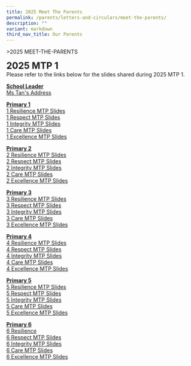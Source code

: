 ```yaml
---
title: 2025 Meet The Parents
permalink: /parents/letters-and-circulars/meet-the-parents/
description: ""
variant: markdown
third_nav_title: Our Parents
---
```

&gt;2025 MEET-THE-PARENTS

**<font size="5">2025 MTP 1</font>**<br>
Please refer to the links below for the slides shared during 2025 MTP 1.

**<u>School Leader</u>** <br>
[Ms Tan's Address](/files/Ms_Tan_s_Address.pdf)

**<u>Primary 1</u>** <br>
[1 Resilience MTP Slides](/files/1RS_Slides_MTP_2025.pdf) <br>
[1 Respect MTP Slides](/files/1RP_FT_Slides_MTP_2025.pdf) <br>
[1 Integrity MTP Slides](/files/1IN_FT_Slides__MTP_2025.pdf) <br>
[1 Care MTP Slides](/files/1CA_Slides_MTP_2025.pdf) <br>
[1 Excellence MTP Slides](/files/1EN_FT_Slides_MTP_2025.pdf)

**<u>Primary 2</u>**<br>
[2 Resilience MTP Slides](/files/MTP_2025_2_Resilience.pdf) <br>
[2 Respect MTP Slides](/files/MTP_2025_2_Respect.pdf) <br>
[2 Integrity MTP Slides](/files/MTP_2025_2_Integrity.pdf) <br>
[2 Care MTP Slides](/files/MTP_2025_2_Care.pdf) <br>
[2 Excellence MTP Slides](/files/MTP_2025_2_Excellence.pdf)

**<u>Primary 3</u>**<br>
[3 Resilience MTP Slides](/files/3RS_FT_Slides_MTP_2025_EDI_BY_SUGANTHI.pdf) <br>
[3 Respect MTP Slides](/files/3RP_FT_Slides_MTP_2025_EDI_by_suganthi.pdf) <br>
[3 Integrity MTP Slides](/files/3IN_FT_Slides_MTP_2025_draft_edi_by_suganthi.pdf) <br>
[3 Care MTP Slides](/files/3CA_FT_Slides_MTP_2025_draft_edi_by_Suganthi.pdf) <br>
[3 Excellence MTP Slides](/files/3EN_FT_Slides_Final.pdf)

**<u>Primary 4</u>**<br>
[4 Resilience MTP Slides](/files/FT_Slides_MTP_1_2025_4_Resilience.pdf) <br>
[4 Respect MTP Slides](/files/FT_Slides_MTP_1_2025_4_Respect.pdf) <br>
[4 Integrity MTP Slides](/files/FT_Slides_MTP_1_2025_4_Integrity.pdf) <br>
[4 Care MTP Slides](/files/FT_Slides__MTP_2025__4_Care.pdf) <br>
[4 Excellence MTP Slides](/files/FT_Slides__MTP_2025__4_Excellence.pdf)

**<u>Primary 5</u>**<br>
[5 Resilience MTP Slides](/files/FT_Slides__MTP_2025_5_Resilience.pdf)<br>
[5 Respect MTP Slides](/files/FT_Slides__MTP_2025_5_Respect.pdf)<br>
[5 Integrity MTP Slides](/files/FT_Slides__MTP_2025_5_Integrity.pdf)<br>
[5 Care MTP Slides](/files/FT_Slides__MTP_2025_5_Care.pdf)<br>
[5 Excellence MTP Slides](/files/FT_Slides__MTP_2025_5_Excellence.pdf)

**<u>Primary 6</u>**<br>
[6 Resilience](/files/6_Resilience.pdf)<br>
[6 Respect MTP Slides](/files/6_Respect.pdf)<br>
[6 Integrity MTP Slides](/files/6_Integrity.pdf)<br>
[6 Care MTP Slides](/files/6_Care.pdf)<br>
[6 Excellence MTP Slides](/files/6_Excellence.pdf)